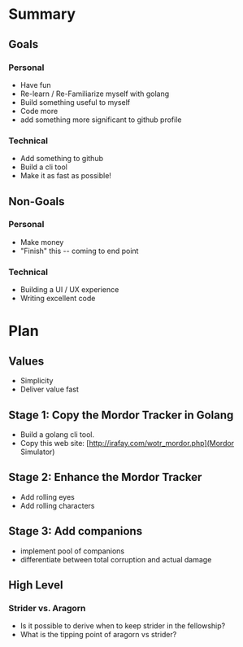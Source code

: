 # Summary

## Goals

### Personal
 - Have fun
 - Re-learn / Re-Familiarize myself with golang
 - Build something useful to myself
 - Code more
 - add something more significant to github profile

### Technical
 - Add something to github
 - Build a cli tool
 - Make it as fast as possible!

## Non-Goals
### Personal
 - Make money
 - "Finish" this -- coming to end point

### Technical
 - Building a UI / UX experience
 - Writing excellent code

# Plan
## Values
 - Simplicity
 - Deliver value fast

## Stage 1: Copy the Mordor Tracker in Golang
 - Build a golang cli tool.
 - Copy this web site: [http://irafay.com/wotr_mordor.php](Mordor Simulator)

## Stage 2: Enhance the Mordor Tracker
 - Add rolling eyes
 - Add rolling characters

## Stage 3: Add companions
 - implement pool of companions
 - differentiate between total corruption and actual damage

## High Level

### Strider vs. Aragorn
 - Is it possible to derive when to keep strider in the fellowship?
 - What is the tipping point of aragorn vs strider?
